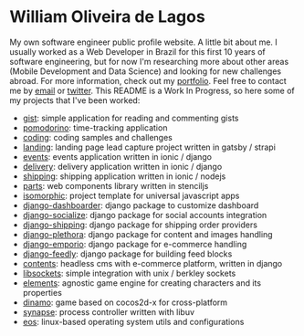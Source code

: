 # William Oliveira de Lagos
My own software engineer public profile website. A little bit about me. I usually worked as a Web Developer in Brazil for this first 10 years of software engineering, but for now I'm researching more about other areas (Mobile Development and Data Science) and looking for new challenges abroad. For more information, check out my [portfolio](https://williamlagos.github.io/). Feel free to contact me by [email](mailto:william.lagos@icloud.com) or [twitter](https://twitter.com/lagoswilliam). This README is a Work In Progress, so here some of my projects that I've been worked:

- [gist](https://github.com/williamlagos/gist): simple application for reading and commenting gists
- [pomodorino](https://github.com/williamlagos/pomodorino): time-tracking application
- [coding](https://github.com/williamlagos/cofing): coding samples and challenges
- [landing](https://github.com/williamlagos/landing): landing page lead capture project written in gatsby / strapi
- [events](https://github.com/williamlagos/events): events application written in ionic / django
- [delivery](https://github.com/williamlagos/delivery): delivery application written in ionic / django
- [shipping](https://github.com/williamlagos/shipping): shipping application written in ionic / nodejs
- [parts](https://github.com/williamlagos/parts): web components library written in stenciljs
- [isomorphic](https://github.com/williamlagos/isomorphic): project template for universal javascript apps
- [django-dashboarder](https://github.com/williamlagos/django-dashboarder): django package to customize dashboard
- [django-socialize](https://github.com/williamlagos/django-socialize): django package for social accounts integration
- [django-shipping](https://github.com/williamlagos/django-shipping): django package for shipping order providers
- [django-plethora](https://github.com/williamlagos/django-plethora): django package for content and images handling
- [django-emporio](https://github.com/williamlagos/django-emporio): django package for e-commerce handling
- [django-feedly](https://github.com/williamlagos/django-feedly): django package for building feed blocks
- [contents](https://github.com/williamlagos/contents): headless cms with e-commerce platform, written in django
- [libsockets](https://github.com/williamlagos/libsockets): simple integration with unix / berkley sockets
- [elements](https://github.com/williamlagos/elements): agnostic game engine for creating characters and its properties
- [dinamo](https://github.com/williamlagos/dinamo): game based on cocos2d-x for cross-platform
- [synapse](https://github.com/williamlagos/synapse): process controller written with libuv
- [eos](https://github.com/williamlagos/eos): linux-based operating system utils and configurations
